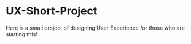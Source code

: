 # UX-Short-Project
Here is a small project of designing User Experience for those who are starting this!
